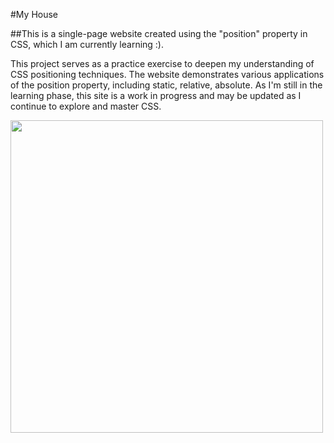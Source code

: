 #My House 

##This is a single-page website created using the "position" property in CSS, which I am currently learning :).

This project serves as a practice exercise to deepen my understanding of CSS positioning techniques. The website demonstrates various applications of the position property, including static, relative, absolute. As I'm still in the learning phase, this site is a work in progress and may be updated as I continue to explore and master CSS.

<a href="/gif/-cO9t8G" title=""><img src="https://i.makeagif.com/media/8-24-2024/cO9t8G.gif" alt="" width="500px"></a>
